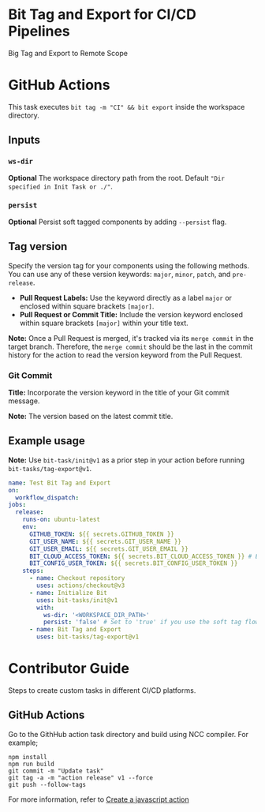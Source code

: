 # Bit Tag and Export for CI/CD Pipelines
Big Tag and Export to Remote Scope

# GitHub Actions

This task executes `bit tag -m "CI" && bit export` inside the workspace directory.

## Inputs

### `ws-dir`

**Optional** The workspace directory path from the root. Default `"Dir specified in Init Task or ./"`.

### `persist`

**Optional** Persist soft tagged components by adding `--persist` flag.

## Tag version

Specify the version tag for your components using the following methods. You can use any of these version keywords: `major`, `minor`, `patch`, and `pre-release`. 

- **Pull Request Labels:** Use the keyword directly as a label `major` or enclosed within square brackets `[major]`.
- **Pull Request or Commit Title:** Include the version keyword enclosed within square brackets `[major]` within your title text.

**Note:** Once a Pull Request is merged, it's tracked via its `merge commit` in the target branch. Therefore, the `merge commit` should be the last in the commit history for the action to read the version keyword from the Pull Request.

### Git Commit

**Title:** Incorporate the version keyword in the title of your Git commit message.

**Note:** The version based on the latest commit title.

## Example usage

**Note:** Use `bit-task/init@v1` as a prior step in your action before running `bit-tasks/tag-export@v1`.

```yaml
name: Test Bit Tag and Export
on:
  workflow_dispatch:
jobs:
  release:
    runs-on: ubuntu-latest
    env:
      GITHUB_TOKEN: ${{ secrets.GITHUB_TOKEN }}
      GIT_USER_NAME: ${{ secrets.GIT_USER_NAME }}
      GIT_USER_EMAIL: ${{ secrets.GIT_USER_EMAIL }}
      BIT_CLOUD_ACCESS_TOKEN: ${{ secrets.BIT_CLOUD_ACCESS_TOKEN }} # Either BIT_CLOUD_ACCESS_TOKEN or BIT_CONFIG_USER_TOKEN is needed. Not both.
      BIT_CONFIG_USER_TOKEN: ${{ secrets.BIT_CONFIG_USER_TOKEN }}
    steps:
      - name: Checkout repository
        uses: actions/checkout@v3
      - name: Initialize Bit
        uses: bit-tasks/init@v1
        with:
          ws-dir: '<WORKSPACE_DIR_PATH>'
          persist: 'false' # Set to 'true' if you use the soft tag flow
      - name: Bit Tag and Export
        uses: bit-tasks/tag-export@v1
```

# Contributor Guide

Steps to create custom tasks in different CI/CD platforms.

## GitHub Actions

Go to the GithHub action task directory and build using NCC compiler. For example;

```
npm install
npm run build
git commit -m "Update task"
git tag -a -m "action release" v1 --force
git push --follow-tags
```

For more information, refer to [Create a javascript action](https://docs.github.com/en/actions/creating-actions/creating-a-javascript-action)
